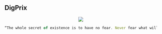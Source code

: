 ## DigPrix

<p align="center"><img src="https://image.ibb.co/mrMK7b/Dig_Prix_Square_Logo_Copy.jpg"></p>

 

```javascript
“The whole secret of existence is to have no fear. Never fear what will become of you, depend on no one. Only the moment you reject all help are you freed.”
